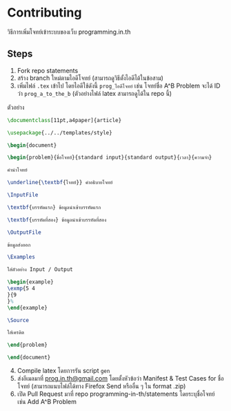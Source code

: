 # Contributing

วิธีการเพิ่มโจทย์เข้าระบบของเว็บ programming.in.th

## Steps

1. Fork repo statements
2. สร้าง branch ใหม่ตามไอดีโจทย์ (สามารถดูวิธีตั้งไอดีได้ในข้อสาม)
3. เพิ่มไฟล์ `.tex` เข้าไป โดยไอดีใช้ดังนี้ `prog_ไอดีโจทย์` เช่น โจทย์ชื่อ A^B Problem จะได้ ID ว่า `prog_a_to_the_b` (ตัวอย่างไฟล์ latex สามารถดูได้ใน repo นี้)

ตัวอย่าง
```tex
\documentclass[11pt,a4paper]{article}

\usepackage{../../templates/style}

\begin{document}

\begin{problem}{ชื่อโจทย์}{standard input}{standard output}{เวลา}{ความจำ}

คำนำโจทย์

\underline{\textbf{โจทย์}} คำอธิบายโจทย์

\InputFile

\textbf{บรรทัดแรก} ข้อมูลนำเข้าบรรทัดแรก

\textbf{บรรทัดที่สอง} ข้อมูลนำเข้าบรรทัดที่สอง

\OutputFile

ข้อมูลส่งออก

\Examples

ใส่ตัวอย่าง Input / Output

\begin{example}
\exmp{5 4
}{9
}%
\end{example}

\Source

ใส่เครดิต

\end{problem}

\end{document}
```
4. Compile latex โดยการรัน script `gen`
5. ส่งอีเมลมาที่ prog.in.th@gmail.com โดยตั้งหัวข้อว่า Manifest & Test Cases for ชื่อโจทย์ (สามารถแนบไฟล์ได้ทาง Firefox Send หรืออื่น ๆ ใน format .zip)
6. เปิด Pull Request มาที่ repo programming-in-th/statements โดยระบุชื่อโจทย์ เช่น Add A^B Problem
